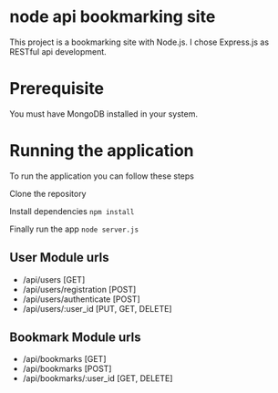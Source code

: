 # node api bookmarking site

This project is a bookmarking site with Node.js. I chose Express.js as RESTful api development.

# Prerequisite

You must have MongoDB installed in your system.

# Running the application

To run the application you can follow these steps

Clone the repository

Install dependencies
`npm install`

Finally run the app
`node server.js`

## User Module urls
- /api/users                  [GET]
- /api/users/registration     [POST]
- /api/users/authenticate     [POST]
- /api/users/:user_id         [PUT, GET, DELETE]

## Bookmark Module urls
- /api/bookmarks              [GET]
- /api/bookmarks              [POST]
- /api/bookmarks/:user_id     [GET, DELETE]
